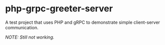 # php-grpc-greeter-server
A test project that uses PHP and gRPC to demonstrate simple client-server communication.

*NOTE: Still not working.*